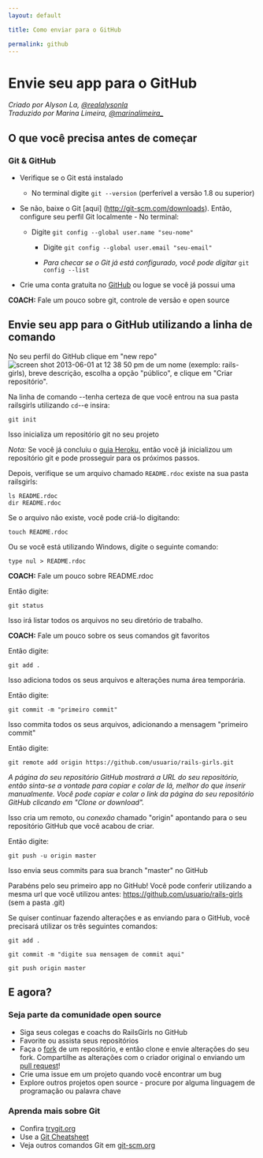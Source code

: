 ```yaml
---
layout: default

title: Como enviar para o GitHub

permalink: github
---
```


# Envie seu app para o GitHub

*Criado por Alyson La, [@realalysonla](https://www.twitter.com/realalysonla)*  
*Traduzido por Marina Limeira, [@marinalimeira_](https://www.twitter.com/marinalimeira_)*

## O que você precisa antes de começar

### Git & GitHub

* Verifique se o Git está instalado
  * No terminal digite `git --version` (perferível a versão 1.8 ou superior)

* Se não, baixe o Git [aqui] (http://git-scm.com/downloads).
	Então, configure seu perfil Git localmente - No terminal:
  * Digite `git config --global user.name "seu-nome"`
	* Digite `git config --global user.email "seu-email"`

	* _Para checar se o Git já está configurado, você pode digitar_ `git config --list`

* Crie uma conta gratuita no [GitHub](https://github.com) ou logue se você já possui uma

**COACH:** Fale um pouco sobre git, controle de versão e open source

## Envie seu app para o GitHub utilizando a linha de comando

No seu perfil do GitHub clique em "new repo"  ![screen shot 2013-06-01 at 12 38 50 pm](https://f.cloud.github.com/assets/2623954/595307/eb70c6cc-caf2-11e2-9d2d-60deb31ac049.png) de um nome (exemplo: rails-girls), breve descrição, escolha a opção "público", e clique em "Criar repositório".

Na linha de comando --tenha certeza de que você entrou na sua pasta railsgirls utilizando `cd`--e insira:

`git init`

Isso inicializa um repositório git no seu projeto

*Nota:* Se você já concluiu o [guia Heroku](/heroku), então você já inicializou um repositório git e pode prosseguir para os próximos passos.

Depois, verifique se um arquivo chamado `README.rdoc` existe na sua pasta railsgirls:

<div class="os-specific">
  <div class="nix">
    <code>ls README.rdoc</code>
  </div>
  <div class="win">
    <code>dir README.rdoc</code>
  </div>
</div>

Se o arquivo não existe, você pode criá-lo digitando:

`touch README.rdoc`

Ou se você está utilizando Windows, digite o seguinte comando:

`type nul > README.rdoc`

**COACH:** Fale um pouco sobre README.rdoc

Então digite:

`git status`

Isso irá listar todos os arquivos no seu diretório de trabalho.

**COACH:** Fale um pouco sobre os seus comandos git favoritos

Então digite:

`git add .`

Isso adiciona todos os seus arquivos e alterações numa área temporária.

Então digite:

`git commit -m "primeiro commit"`

Isso commita todos os seus arquivos, adicionando a mensagem "primeiro commit"

Então digite:

`git remote add origin https://github.com/usuario/rails-girls.git`

_A página do seu repositório GitHub mostrará a URL do seu repositório, então sinta-se a vontade para copiar e colar de lá, melhor do que inserir manualmente. Você pode copiar e colar o link da página do seu repositório GitHub clicando em "Clone or download"._

Isso cria um remoto, ou _conexão_ chamado "origin" apontando para o seu repositório GitHub que você acabou de criar.

Então digite:

`git push -u origin master`

Isso envia seus commits para sua branch "master" no GitHub

Parabéns pelo seu primeiro app no GitHub! Você pode conferir utilizando a mesma url que você utilizou antes: https://github.com/usuario/rails-girls (sem a pasta .git)

Se quiser continuar fazendo alterações e as enviando para o GitHub, você precisará utilizar os três seguintes comandos:

`git add .`

`git commit -m "digite sua mensagem de commit aqui"`

`git push origin master`

## E agora?

### Seja parte da comunidade open source

 * Siga seus colegas e coachs do RailsGirls no GitHub
 * Favorite ou assista seus repositórios
 * Faça o [fork](https://help.github.com/articles/fork-a-repo) de um repositório, e então clone e envie alterações do seu fork. Compartilhe as alterações com o criador original o enviando um [pull request](https://help.github.com/articles/using-pull-requests)!
 * Crie uma issue em um projeto quando você encontrar um bug
 * Explore outros projetos open source - procure por alguma linguagem de programação ou palavra chave

### Aprenda mais sobre Git

 * Confira [trygit.org](http://try.github.io/)
 * Use a [Git Cheatsheet](https://na1.salesforce.com/help/doc/en/salesforce_git_developer_cheatsheet.pdf)
 * Veja outros comandos Git em [git-scm.org](http://git-scm.com/)
